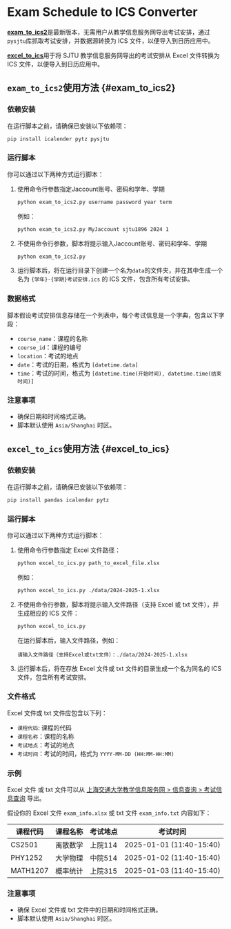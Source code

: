 # Exam Schedule to ICS Converter

[**exam_to_ics2**](#exam_to_ics2)是最新版本，无需用户从教学信息服务网导出考试安排，通过`pysjtu`库抓取考试安排，并数据源转换为 ICS 文件，以便导入到日历应用中。

[**excel_to_ics**](#excel_to_ics)用于将 SJTU 教学信息服务网导出的考试安排从 Excel 文件转换为 ICS 文件，以便导入到日历应用中。

## `exam_to_ics2`使用方法 {#exam_to_ics2}

### 依赖安装

在运行脚本之前，请确保已安装以下依赖项：

```bash
pip install icalender pytz pysjtu
```

### 运行脚本

你可以通过以下两种方式运行脚本：

1. 使用命令行参数指定Jaccount账号、密码和学年、学期

    ```bash
    python exam_to_ics2.py username password year term
    ```
    例如：

    ```bash
    python exam_to_ics2.py MyJaccount sjtu1896 2024 1
    ```

2. 不使用命令行参数，脚本将提示输入Jaccount账号、密码和学年、学期

    ```bash
    python exam_to_ics2.py
    ```

3. 运行脚本后，将在运行目录下创建一个名为`data`的文件夹，并在其中生成一个名为 `{学年}-{学期}考试安排.ics` 的 ICS 文件，包含所有考试安排。

### 数据格式

脚本假设考试安排信息存储在一个列表中，每个考试信息是一个字典，包含以下字段：

- `course_name`：课程的名称
- `course_id`：课程的编号
- `location`：考试的地点
- `date`：考试的日期，格式为 `[datetime.data]`
- `time`：考试的时间，格式为 `[datetime.time(开始时间), datetime.time(结束时间)]`

### 注意事项

- 确保日期和时间格式正确。
- 脚本默认使用 `Asia/Shanghai` 时区。


## `excel_to_ics`使用方法 {#excel_to_ics}

### 依赖安装

在运行脚本之前，请确保已安装以下依赖项：

```bash
pip install pandas icalendar pytz
```

### 运行脚本

你可以通过以下两种方式运行脚本：

1. 使用命令行参数指定 Excel 文件路径：

    ```bash
    python excel_to_ics.py path_to_excel_file.xlsx
    ```
    例如：

    ```bash
    python excel_to_ics.py ./data/2024-2025-1.xlsx
    ```

2. 不使用命令行参数，脚本将提示输入文件路径（支持 Excel 或 txt 文件），并生成相应的 ICS 文件：

    ```bash
    python excel_to_ics.py
    ```

    在运行脚本后，输入文件路径，例如：

    ```plaintext
    请输入文件路径（支持Excel或txt文件）：./data/2024-2025-1.xlsx
    ```

3. 运行脚本后，将在存放 Excel 文件或 txt 文件的目录生成一个名为同名的 ICS 文件，包含所有考试安排。

### 文件格式

Excel 文件或 txt 文件应包含以下列：

- `课程代码`: 课程的代码
- `课程名称`：课程的名称
- `考试地点`：考试的地点
- `考试时间`：考试的时间，格式为 `YYYY-MM-DD (HH:MM-HH:MM)`

### 示例
Excel 文件 或 txt 文件可以从 [上海交通大学教学信息服务网 > 信息查询 > 考试信息查询](https://i.sjtu.edu.cn/kwgl/kscx_cxXsksxxIndex.html?gnmkdm=N358105&layout=default) 导出。

假设你的 Excel 文件 `exam_info.xlsx` 或 txt 文件 `exam_info.txt` 内容如下：

| 课程代码 | 课程名称                 | 考试地点 | 考试时间                |
| -------- | ------------------------ | -------- | ----------------------- |
| CS2501   | 离散数学                 | 上院114  | 2025-01-01 (11:40-15:40) |
| PHY1252  | 大学物理                 | 中院514  | 2025-01-02 (11:40-15:40) |
| MATH1207 | 概率统计                 | 上院315  | 2025-01-03 (11:40-15:40) |

### 注意事项

- 确保 Excel 文件或 txt 文件中的日期和时间格式正确。
- 脚本默认使用 `Asia/Shanghai` 时区。
